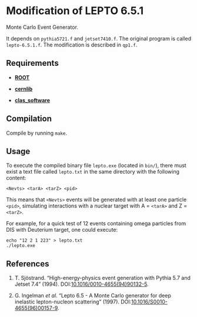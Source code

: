 Modification of LEPTO 6.5.1
===========================

Monte Carlo Event Generator.

It depends on `pythia5721.f` and `jetset7410.f`. The original program is called `lepto-6.5.1.f`. The modification is described in `qp1.f`.

## Requirements

* [**ROOT**](https://root.cern/)

* [**cernlib**](http://github.com/utfsm-eg2-data-analysis/cernlib)

* [**clas_software**](http://github.com/utfsm-eg2-data-analysis/clas_software)

## Compilation

Compile by running `make`.

## Usage

To execute the compiled binary file `lepto.exe` (located in `bin/`), there must exist a text file called `lepto.txt` in the same directory with the following content:

```
<Nevts> <tarA> <tarZ> <pid>
```

This means that `<Nevts>` events will be generated with at least one particle `<pid>`, simulating interactions with a nuclear target with A = `<tarA>` and Z = `<tarZ>`.

For example, for a quick test of 12 events containing omega particles from DIS with Deuterium target, one could execute:

```
echo "12 2 1 223" > lepto.txt
./lepto.exe
```

## References

1. T. Sjöstrand. “High-energy-physics event generation with Pythia 5.7 and Jetset 7.4” (1994). DOI:[10.1016/0010-4655(94)90132-5](http://doi.org/10.1016/0010-4655(94)90132-5).

2. G. Ingelman *et al*. “Lepto 6.5 - A Monte Carlo generator for deep inelastic lepton-nucleon scattering” (1997). DOI:[10.1016/S0010-4655(96)00157-9](http://doi.org/10.1016/S0010-4655(96)00157-9).
